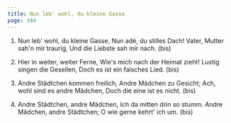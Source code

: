 ```yaml
---
title: Nun leb' wohl, du kleine Gasse
page: 344
---  
```



1. Nun leb' wohl, du kleine Gasse,
Nun adé, du stilles Dach!
Vater, Mutter sah'n mir traurig,
Und die Liebste sah mir nach. (bis)


2. Hier in weiter, weiter Ferne,
Wie's mich nach der Heimat zieht!
Lustig singen die Gesellen,
Doch es ist ein falsches Lied. (bis)


3. Andre Städtchen kommen freilich,
Andre Mädchen zu Gesicht;
Ach, wohl sind es andre Mädchen,
Doch die eine ist es nicht. (bis)


4. Andre Städtchen, andre Mädchen,
Ich da mitten drin so stumm.
Andre Mädchen, andre Städtchen;
O wie gerne kehrt' ich um. (bis)